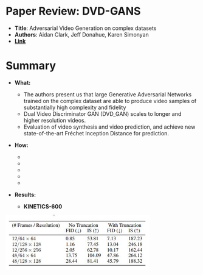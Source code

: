# Paper Review:  DVD-GANS

* **Title**: Adversarial Video Generation on complex datasets
* **Authors**: Aidan Clark, Jeff Donahue, Karen Simonyan
* **[Link](https://arxiv.org/pdf/1907.06571.pdf)**

# Summary

* **What:**

  * The authors present us that large Generative Adversarial Networks trained on the complex dataset are able to produce video samples of substantially high complexity and fidelity
  * Dual Video Discriminator GAN (DVD_GAN) scales to longer and higher resolution videos.
  * Evaluation of video synthesis and video prediction, and achieve new state-of-the-art Fréchet Inception Distance for prediction.
  
* **How:**

  *
  * 
  * 
  *
  * 
  
* **Results:**

  * **KINETICS-600**
 
 ![KINETICS_Results](assets/res_kinetics.jpg?raw=true "KINETICS Results")

